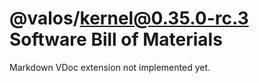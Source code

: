 # @valos/kernel@0.35.0-rc.3 Software Bill of Materials

Markdown VDoc extension not implemented yet.
